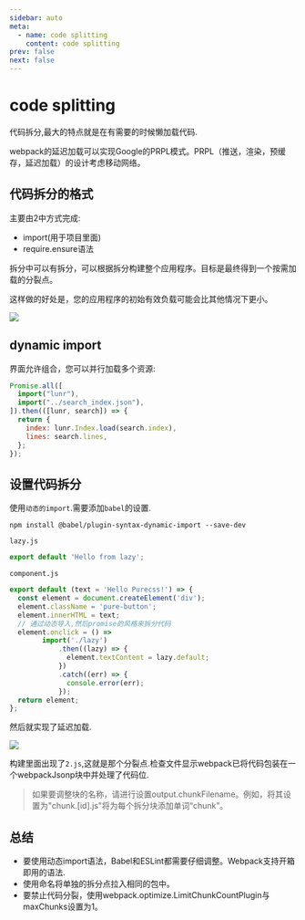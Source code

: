 ```yaml
---
sidebar: auto
meta:
  - name: code splitting 
    content: code splitting 
prev: false
next: false 
---
```


# code splitting 

代码拆分,最大的特点就是在有需要的时候懒加载代码.

webpack的延迟加载可以实现Google的PRPL模式。PRPL（推送，渲染，预缓存，延迟加载）的设计考虑移动网络。

## 代码拆分的格式

主要由2中方式完成:
- import(用于项目里面)
- require.ensure语法

拆分中可以有拆分，可以根据拆分构建整个应用程序。目标是最终得到一个按需加载的分裂点。

这样做的好处是，您的应用程序的初始有效负载可能会比其他情况下更小。

![](https://survivejs.com/d0157e4db2b71adc9a7a25316309c3d1.png)

## dynamic import

界面允许组合，您可以并行加载多个资源:

```js
Promise.all([
  import("lunr"),
  import("../search_index.json"),
]).then(([lunr, search]) => {
  return {
    index: lunr.Index.load(search.index),
    lines: search.lines,
  };
});
```
## 设置代码拆分

使用`动态的import`.需要添加`babel`的设置.

`npm install @babel/plugin-syntax-dynamic-import --save-dev`

`lazy.js`
```js
export default 'Hello from lazy';
```
`component.js`
```js
export default (text = 'Hello Purecss!') => {
  const element = document.createElement('div');
  element.className = 'pure-button';
  element.innerHTML = text;
  // 通过动态导入,然后promise的风格来拆分代码
  element.onclick = () =>
        import('./lazy')
            .then((lazy) => {
              element.textContent = lazy.default;
            })
            .catch((err) => {
              console.error(err);
            });
  return element;
};
```
然后就实现了延迟加载.

![](https://upload-images.jianshu.io/upload_images/7505161-abc9b611eac948ff.png?imageMogr2/auto-orient/strip%7CimageView2/2/w/1240)

构建里面出现了`2.js`,这就是那个分裂点.检查文件显示webpack已将代码包装在一个webpackJsonp块中并处理了代码位.

>如果要调整块的名称，请进行设置output.chunkFilename。例如，将其设置为"chunk.[id].js"将为每个拆分块添加单词“chunk”。

## 总结
- 要使用动态import语法，Babel和ESLint都需要仔细调整。Webpack支持开箱即用的语法.
- 使用命名将单独的拆分点拉入相同的包中。
- 要禁止代码分裂，使用webpack.optimize.LimitChunkCountPlugin与maxChunks设置为1。
